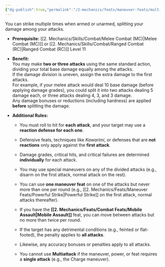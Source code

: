 ```yaml
---
{"dg-publish":true,"permalink":"/2-mechanics/feats/maneuver-feats/multiattack/"}
---
```


You can strike multiple times when armed or unarmed, splitting your damage among your attacks.

- **Prerequisite:** [[2. Mechanics/Skills/Combat/Melee Combat (MC)\|Melee Combat (MC)]] or [[2. Mechanics/Skills/Combat/Ranged Combat (RC)\|Ranged Combat (RC)]] Level 11
    
- **Benefit:**  
    You may make **two or three attacks** using the same standard action, dividing your total base damage equally among the attacks.  
    If the damage division is uneven, assign the extra damage to the first attacks.  
    For example, if your melee attack would deal 10 base damage (before applying damage grades), you could split it into two attacks dealing 5 damage each, or three attacks dealing 4, 3, and 3 damage.  
    Any damage bonuses or reductions (including hardness) are applied **before** splitting the damage.
    
- **Additional Rules:**
    
    - You must roll to hit for **each attack**, and your target may use a **reaction defense for each one**.
        
    - Defensive feats, techniques like _Kawarimi_, or defenses that are **not reactions** only apply against the **first attack**.
        
    - Damage grades, critical hits, and critical failures are determined **individually** for each attack.
        
    - You may use special maneuvers on any of the divided attacks (e.g., disarm on the first attack, normal attack on the rest).
        
    - You can use **one maneuver feat** on one of the attacks but never more than one per round (e.g., [[2. Mechanics/Feats/Maneuver Feats/Powerful Strike\|Powerful Strike]] on the first attack, normal attacks thereafter).
        
    - If you have the **[[2. Mechanics/Feats/Combat Feats/Mobile Assault\|Mobile Assault]]** feat, you can move between attacks but no more than twice per round.
        
    - If the target has any detrimental conditions (e.g., feinted or flat-footed), the penalty applies to **all attacks**.
        
    - Likewise, any accuracy bonuses or penalties apply to all attacks.
        
    - You cannot use **Multiattack** if the maneuver, power, or feat requires a **single attack** (e.g., the Charge maneuver).